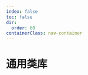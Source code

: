 ```yaml
---
index: false
toc: false
dir:
  order: 60
containerClass: nav-container
---
```


# 通用类库

<AutoCatalog />
